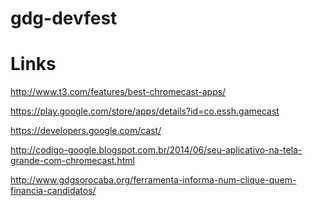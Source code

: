 gdg-devfest
===========


Links
=====

http://www.t3.com/features/best-chromecast-apps/

https://play.google.com/store/apps/details?id=co.essh.gamecast

https://developers.google.com/cast/

http://codigo-google.blogspot.com.br/2014/06/seu-aplicativo-na-tela-grande-com-chromecast.html

http://www.gdgsorocaba.org/ferramenta-informa-num-clique-quem-financia-candidatos/


